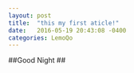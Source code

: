 ```yaml
---
layout: post
title:  "this my first aticle!"
date:   2016-05-19 20:43:08 -0400
categories: LemoQo
---
```


##Good Night ##

